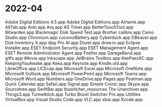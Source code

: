 # 2022-04

Adobe Digital Editions 4.5.app
Adobe Digital Editions.app
Airtame.app
AltTab.app
Anki.app
Arq.app
AS Timer.app
BetterTouchTool.app
Bitwarden.app
Blackmagic Disk Speed Test.app
Brother
calibre.app
Camo Studio.app
Chromium.app
coconutBattery.app
Cyberduck.app
DBeaver.app
Disk Inventory X.app
djay Pro AI.app
Dozer.app
draw.io.app
Eclipse Installer.app
ESET Endpoint Security.app
ESET Management Agent.app
ESET Remote Administrator Agent.app
Firefox.app
GarageBand.app
gitfx.app
iMovie.app
Inkscape.app
JetBrains Toolbox.app
KeePassXC.app
KeepingYouAwake.app
Keka.app
Keynote.app
Kindle.old.app
LibreOffice.app
LICEcap.app
Microsoft Excel.app
Microsoft OneNote.app
Microsoft Outlook.app
Microsoft PowerPoint.app
Microsoft Teams.app
Microsoft Word.app
Numbers.app
OneDrive.app
Pages.app
Postman.app
Quick Calendar.app
Safari.app
Signal.app
Simple Comic.app
Skype.app
Sourcetree.app
SwiftBar.app
tbswitcher_resources
The Unarchiver.app
Things3.app
Tunnelblick.app
Turbo Boost Switcher Pro.app
Utilities
VirtualBox.app
Visual Studio Code.app
VLC.app
xbar.app
Xcode.app
